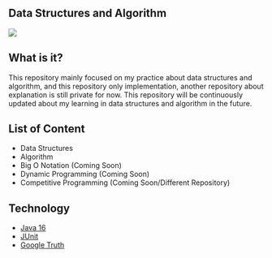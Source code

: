## Data Structures and Algorithm
<img src="https://www.azquotes.com/picture-quotes/quote-bad-programmers-worry-about-the-code-good-programmers-worry-about-data-structures-and-linus-torvalds-75-52-72.jpg"/>

## What is it?
This repository mainly focused on my practice about data structures and algorithm, and this repository only implementation, another repository about explanation is still private for now. This repository will be continuously updated about my learning in data structures and algorithm in the future.

## List of Content
- Data Structures
- Algorithm
- Big O Notation (Coming Soon)
- Dynamic Programming (Coming Soon)
- Competitive Programming (Coming Soon/Different Repository)

## Technology
- <a href="https://www.java.com/">Java 16</a>
- <a href="https://junit.org/">JUnit</a>
- <a href="https://github.com/google/truth">Google Truth</a>
